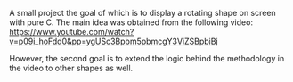 A small project the goal of which is to display a rotating shape on screen with pure C.
The main idea was obtained from the following video:
https://www.youtube.com/watch?v=p09i_hoFdd0&pp=ygUSc3Bpbm5pbmcgY3ViZSBpbiBj

However, the second goal is to extend the logic behind the methodology in the video to other shapes as well.
